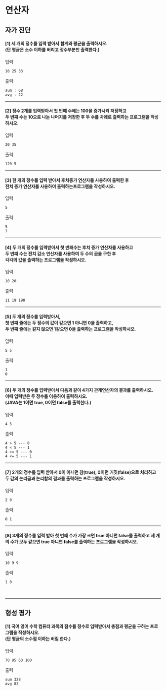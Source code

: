 # 연산자

## 자가 진단

#### [1] 세 개의 정수를 입력 받아서 합계와 평균을 출력하시오.<br>(단 평균은 소수 이하를 버리고 정수부분만 출력한다.)

입력
```
10 25 33
```

출력
```
sum : 68
avg : 22
```
---

#### [2] 정수 2개를 입력받아서 첫 번째 수에는 100을 증가시켜 저장하고<br>두 번째 수는 10으로 나눈 나머지를 저장한 후 두 수를 차례로 출력하는 프로그램을 작성하시오.

입력
```
20 35
```

출력
```
120 5
```
---

#### [3] 한 개의 정수를 입력 받아서 후치증가 연산자를 사용하여 출력한 후<br>전치 증가 연산자를 사용하여 출력하는프로그램을 작성하시오.

입력
```
5
```

출력
```
5
7
```
---

#### [4] 두 개의 정수를 입력받아서  첫 번째수는 후치 증가 연산자를 사용하고<br>두 번째 수는 전치 감소 연산자를 사용하여 두 수의 곱을 구한 후<br>각각의 값을 출력하는 프로그램을 작성하시오.

입력
```
10 20
```

출력
```
11 19 190
```
---

#### [5] 두 개의 정수를 입력받아서, <br>첫 번째 줄에는 두 정수의 값이 같으면 1 아니면 0을 출력하고, <br>두 번째 줄에는 같지 않으면 1같으면 0을 출력하는 프로그램을 작성하시오.

입력
```
5 5
```

출력
```
1
0
```
---

#### [6] 두 개의 정수를 입력받아서 다음과 같이 4가지 관계연산자의 결과를 출력하시오.<br> 이때 입력받은 두 정수를 이용하여 출력하시오.<br>(JAVA는 1이면 true, 0이면 false를 출력한다.)

입력
```
4 5
```

출력
```
4 > 5 --- 0
4 < 5 --- 1
4 >= 5 --- 0
4 <= 5 --- 1
```
---

#### [7] 2개의 정수를 입력 받아서 0이 아니면 참(true), 0이면 거짓(false)으로 처리하고<br>두 값의 논리곱과 논리합의 결과를 출력하는 프로그램을 작성하시오.

입력
```
2 0
```

출력
```
0 1
```
---

#### [8] 3개의 정수를 입력 받아 첫 번째 수가 가장 크면 true 아니면 false를 출력하고 세 개의 수가 모두 같으면 true 아니면 false를 출력하는 프로그램을 작성하시오.

입력
```
10 9 9
```

출력
```
1 0
```

<br>

---
## 형성 평가

#### [1] 국어 영어 수학 컴퓨터 과목의 점수를 정수로 입력받아서 총점과 평균을 구하는 프로그램을 작성하시오. <br>(단 평균의 소수점 이하는 버림 한다.)

입력
```
70 95 63 100
```

출력
```
sum 328
avg 82
```
